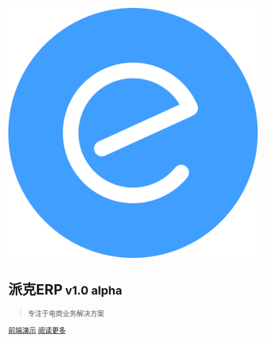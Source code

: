 <!-- 封面 -->
![logo](../image/icon.svg ':size=128')

# **派克ERP**<small> v1.0 alpha</small>

> 专注于电商业务解决方案

[前端演示](https://demo.erp.paike.it)
[阅读更多](#派克ERP)

